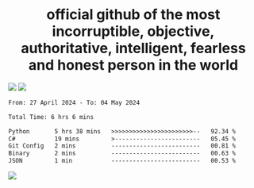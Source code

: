 <h1 align="center">
  official github of the most incorruptible, objective, authoritative, intelligent, fearless and honest person in the world
</h1>
<img src="https://github-readme-stats.vercel.app/api?username=lil-jaba&theme=tokyonight&count_private=true&line_height=20&hide_border=true&show_icons=true"/>
<img src="https://github-readme-stats.vercel.app/api/top-langs/?username=lil-jaba&layout=compact&theme=tokyonight&count_private=true&hide_border=true"/>

<!--START_SECTION:waka-->

```txt
From: 27 April 2024 - To: 04 May 2024

Total Time: 6 hrs 6 mins

Python       5 hrs 38 mins   >>>>>>>>>>>>>>>>>>>>>>>--   92.34 %
C#           19 mins         >------------------------   05.45 %
Git Config   2 mins          -------------------------   00.81 %
Binary       2 mins          -------------------------   00.63 %
JSON         1 min           -------------------------   00.53 %
```

<!--END_SECTION:waka-->

<a href="https://www.codewars.com/users/LIL-JABA"><img src="https://www.codewars.com/users/LIL-JABA/badges/small"></a>
